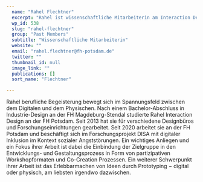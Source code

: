 ```yaml
---
  name: "Rahel Flechtner"
  excerpt: "Rahel ist wissenschaftliche Mitarbeiterin am Interaction Design Lab der Fachhochschule Potsdam."
  wp_id: 538
  slug: "rahel-flechtner"
  group: "Past Members"
  subtitle: "Wissenschaftliche Mitarbeiterin"
  website: ""
  email: "rahel.flechtner@fh-potsdam.de"
  twitter: ""
  thumbnail_id: null
  image_link: ""
  publications: []
  sort_name: "Flechtner"

---
```

Rahel berufliche Begeisterung bewegt sich im Spannungsfeld zwischen dem Digitalen und dem Physischen. Nach einem Bachelor-Abschluss in Industrie-Design an der FH Magdeburg-Stendal studierte Rahel Interaction Design an der FH Potsdam. Seit 2013 hat sie für verschiedene Designbüros und Forschungseinrichtungen gearbeitet.
Seit 2020 arbeitet sie an der FH Potsdam und beschäftigt sich im Forschungsprojekt DISA mit digitaler Inklusion im Kontext sozialer Angststörungen. Ein wichtiges Anliegen und ein Fokus ihrer Arbeit ist dabei die Einbindung der Zielgruppe in den Entwicklungs- und Gestaltungsprozess in Form von partizipativen Workshopformaten und Co-Creation Prozessen.
Ein weiterer Schwerpunkt ihrer Arbeit ist das Erlebbarmachen von Ideen durch Prototyping − digital oder physisch, am liebsten irgendwo dazwischen.